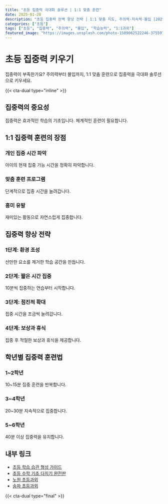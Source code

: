 ```yaml
---
title: "초등 집중력 극대화 솔루션 | 1:1 맞춤 훈련"
date: 2025-01-28
description: "초등 집중력 완벽 향상 전략 | 1:1 맞춤 지도, 주의력·지속력·몰입 [2025년]"
categories: ["초등"]
tags: ["초등", "집중력", "주의력", "몰입", "학습능력", "1:1과외"]
featured_image: "https://images.unsplash.com/photo-1509062522246-3755977927d7?w=1200&h=630&fit=crop"
---
```


# 초등 집중력 키우기

집중력이 부족한가요? 주의력부터 몰입까지, 1:1 맞춤 훈련으로 집중력을 극대화 솔루션으로 키우세요.

{{< cta-dual type="inline" >}}

## 집중력의 중요성

집중력은 효과적인 학습의 기초입니다. 체계적인 훈련이 필요합니다.

## 1:1 집중력 훈련의 장점

### 개인 집중 시간 파악
아이의 현재 집중 가능 시간을 정확히 파악합니다.

### 맞춤 훈련 프로그램
단계적으로 집중 시간을 늘려갑니다.

### 흥미 유발
재미있는 활동으로 자연스럽게 집중합니다.

## 집중력 향상 전략

### 1단계: 환경 조성
산만한 요소를 제거한 학습 공간을 만듭니다.

### 2단계: 짧은 시간 집중
10분씩 집중하는 연습부터 시작합니다.

### 3단계: 점진적 확대
집중 시간을 조금씩 늘려갑니다.

### 4단계: 보상과 휴식
집중 후 적절한 보상과 휴식을 제공합니다.

## 학년별 집중력 훈련법

### 1~2학년
10~15분 집중 훈련을 반복합니다.

### 3~4학년
20~30분 지속적으로 집중합니다.

### 5~6학년
40분 이상 집중력을 유지합니다.

## 내부 링크
- [초등 학습 습관 형성 가이드](../../elementary/elementary-study-habits/)
- [초등 수학 기초 다지기 완전판](../../elementary/elementary-math-basics/)
- [노원 초등과외](../../local/nowon-elementary/)
- [송파 초등과외](../../local/songpa-elementary/)

{{< cta-dual type="final" >}}

